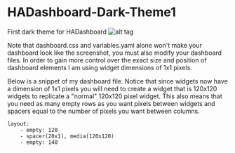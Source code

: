 # HADashboard-Dark-Theme1
First dark theme for HADashboard
![alt tag](/blur-theme-light.png)

Note that dashboard.css and variables.yaml alone won't make your dashboard look like the screenshot, you must also modify your dashboard files.  In order to gain more control over the exact size and position of dashboard elements I am using widget dimensions of 1x1 pixels.

Below is a snippet of my dashboard file. Notice that since widgets now have a dimension of 1x1 pixels you will need to create a widget that is 120x120 widgets to replicate a "normal" 120x120 pixel widget. This also means that you need as many empty rows as you want pixels between widgets and spacers equal to the number of pixels you want between columns.

```
layout:
    - empty: 120
    - spacer(20x1), media(120x120)
    - empty: 140
```
